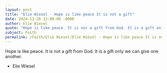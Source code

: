 ```yaml
---
layout: post
title: "Elie Wiesel - Hope is like peace It is not a gift"
date: 2024-12-28 12:00:00 -0000
author: Elie Wiesel
quote: "Hope is like peace. It is not a gift from God. It is a gift only we can give one another."
subject: Faith
permalink: /Faith/Elie Wiesel/Elie Wiesel - Hope is like peace It is not a gift
---
```


Hope is like peace. It is not a gift from God. It is a gift only we can give one another.

- Elie Wiesel
